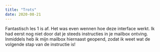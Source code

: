 ```yaml
---
title: "Trots"
date: 2020-08-21
---
```

Fantastisch les 1 is af. Het was even wennen hoe deze interface werkt. Ik had eerst nog niet door dat je steeds instructies in je mailbox ontving.
Inmiddels heb ik mijn mailbox hiernaast geopend, zodat ik weet wat de volgende stap van de instructie is!
